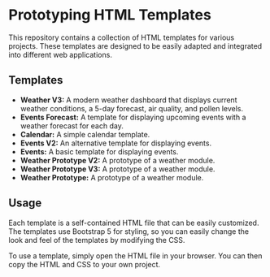 # Prototyping HTML Templates

This repository contains a collection of HTML templates for various projects. These templates are designed to be easily adapted and integrated into different web applications.

## Templates

* **Weather V3:** A modern weather dashboard that displays current weather conditions, a 5-day forecast, air quality, and pollen levels.
* **Events Forecast:** A template for displaying upcoming events with a weather forecast for each day.
* **Calendar:** A simple calendar template.
* **Events V2:** An alternative template for displaying events.
* **Events:** A basic template for displaying events.
* **Weather Prototype V2:** A prototype of a weather module.
* **Weather Prototype V3:** A prototype of a weather module.
* **Weather Prototype:** A prototype of a weather module.

## Usage

Each template is a self-contained HTML file that can be easily customized. The templates use Bootstrap 5 for styling, so you can easily change the look and feel of the templates by modifying the CSS.

To use a template, simply open the HTML file in your browser. You can then copy the HTML and CSS to your own project.

